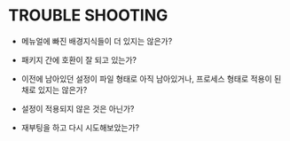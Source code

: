 TROUBLE SHOOTING
===
- 메뉴얼에 빠진 배경지식들이 더 있지는 않은가?

- 패키지 간에 호환이 잘 되고 있는가?

- 이전에 남아있던 설정이 파일 형태로 아직 남아있거나, 프로세스 형태로 적용이 된 채로 있지는 않은가?

- 설정이 적용되지 않은 것은 아닌가?

- 재부팅을 하고 다시 시도해보았는가?
